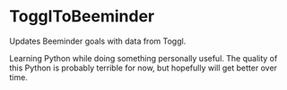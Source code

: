 # TogglToBeeminder
Updates Beeminder goals with data from Toggl.

Learning Python while doing something personally useful.
The quality of this Python is probably terrible for now, but hopefully will get better over time.
